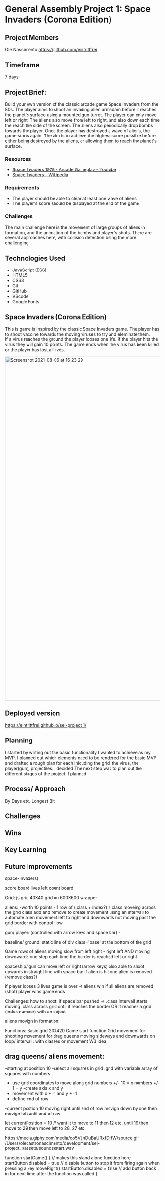 # General Assembly Project 1: Space Invaders (Corona Edition)

## Project Members
Ole Nascimento https://github.com/eintrittfrei

## Timeframe
7 days

## Project Brief:  

Build your own version of the classic arcade game Space Invaders from the 80s. The player aims to shoot an invading alien armadam before it reaches the planet's surface using a mounted gun turret. The player can only move left or right. The aliens also move from left to right, and also down each time the reach the side of the screen. The aliens also periodically drop bombs towards the player. Once the player has destroyed a wave of aliens, the game starts again. The aim is to achieve the highest score possible before either being destroyed by the aliens, or allowing them to reach the planet's surface.

### Resources

* [Space Invaders 1978 - Arcade Gameplay - Youtube](https://www.youtube.com/watch?v=MU4psw3ccUI)
* [Space Invaders - Wikipedia](https://en.wikipedia.org/wiki/Space_Invaders)

### Requirements

* The player should be able to clear at least one wave of aliens
* The player's score should be displayed at the end of the game

### Challenges

The main challenge here is the movement of large groups of aliens in formation, and the animation of the bombs and player's shots. There are several approaches here, with collision detection being the more challenging.


## Technologies Used


* JavaScript (ES6)
* HTML5
* CSS3
* Git
* GitHub
* VScode
* Google Fonts

## Space Invaders (Corona Edition)
This is game is inspired by the classic Space Invaders game. The player has to shoot vaccine towards the moving viruses to try and eleminate them.  
If a virus reaches the ground the player looses one life. If the player hits the virus they will gain 10 points. The game ends when the virus has been killed or the player has lost all lives.

<img width="1116" alt="Screenshot 2021-08-06 at 16 23 29" src="https://user-images.githubusercontent.com/16645758/128524885-633cdf80-d352-47be-828b-42edac2820f4.png">

## Deployed version
https://eintrittfrei.github.io/sei-project_1/

## Planning
I started by writing out the basic functionality I wanted to achieve as my MVP. I planned out which elements need to be rendered for the basic MVP and drafted a rough plan for each inlcuding the grid, the virus, the player(gun), projectiles. I decided 
The next step was to plan out the different stages of the project. I planned 


## Process/ Approach


By Days etc. 
Longest Bit


## Challenges


## Wins 


## Key Learning


## Future Improvements 










space-invaders)

score  board
lives left count board

Grid:
js grid 40X40 grid on 600X600 wrapper 

aliens:
 -worth 10 points - 1 row of  (.class + index?)
a class moveing across the grid 
class add and remove to create movement 
using an intervall to automate alien movement left to right and downwards 
not moving past the grid border with control flow 

gun/ player:
(controlled with arrow keys and space bar) -  

baseline/ ground: 
static line of div  class='base' at the bottom of the grid 

Game 
rows of aliens moving slow from left right - right left AND moving downwards one step each time the border is reached left or right 

 spaceship/ gun can move left or right (arrow keys) 
 also able to shoot upwards in straight line with space bar
if alien is hit one alien is removed (remove class?) 

if player looses 3 lives game is over => aliens win
if all aliens are removed (shot) player wins game ends 


Challenges: 
how to shoot: if space bar pushed => .class intervall starts moving .class across grid until it reaches the border 
OR it reaches a grid (index number) with an object 

aliens movign in formation: 



Functions: 
Basic grid 20X420
Game start function 
Grid 
movement for shooting 
movement for drag queens moving sideways and downwards on loop/ interval . with classes or movement W3 idea. 



drag queens/ aliens movement: 
- 
-starting at position 10
-select all squares in grid .grid with variable array of squares with numbers
- use grid coordinates to move along grid 
numbers +/- 10 = x 
numbers +/- 1 = y 
-create axis x and y 
- movement with x +=1 and y +=1 
- define end of row 

-current postion 10 moving right until end of row 
movign down by one
then movign left until end of row 






let currentPosition = 10 // want it to move to 11 then 12 etc. until 19 then move to 29 then move left to 28, 27 etc. 

https://media.giphy.com/media/co5VLnDuBaURxfDrfW/source.gif
/Users/olecastronascimento/development/sei-project_1/assets/sounds/start.wav

function startGame() {
  // makes this stand alone function here 
    startButton.disabled = true // disable button to stop it from firing again when pressing a key 
    moveRight()
    startButton.disabled = false // add button back in for next time after the function was called 
  }
    

